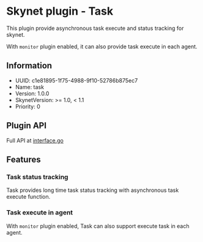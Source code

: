 # Skynet plugin - Task

This plugin provide asynchronous task execute and status tracking for skynet.

With `monitor` plugin enabled, it can also provide task execute in each agent.

## Information

- UUID: c1e81895-1f75-4988-9f10-52786b875ec7
- Name: task
- Version: 1.0.0
- SkynetVersion: >= 1.0, < 1.1
- Priority: 0

## Plugin API

Full API at [interface.go](shared/interface.go)

## Features

### Task status tracking

Task provides long time task status tracking with asynchronous task execute function.

### Task execute in agent

With `monitor` plugin enabled, Task can also support execute task in each agent.